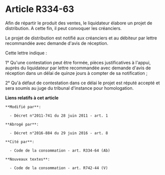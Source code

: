 # Article R334-63

Afin de répartir le produit des ventes, le liquidateur élabore un projet de distribution. A cette fin, il peut convoquer les
créanciers. 

Le projet de distribution est notifié aux créanciers et au débiteur par lettre recommandée avec demande d'avis de réception. 

Cette lettre indique : 

1° Qu'une contestation peut être formée, pièces justificatives à l'appui, auprès du liquidateur par lettre recommandée avec
demande d'avis de réception dans un délai de quinze jours à compter de sa notification ; 

2° Qu'à défaut de contestation dans ce délai le projet est réputé accepté et sera soumis au    juge du tribunal d'instance
pour homologation.

**Liens relatifs à cet article**

	**Modifié par**:

	  - Décret n°2011-741 du 28 juin 2011 - art. 1

	**Abrogé par**:

	  - Décret n°2016-884 du 29 juin 2016 - art. 8

	**Cité par**:

	  - Code de la consommation - art. R334-64 (Ab)

	**Nouveaux textes**:

	  - Code de la consommation - art. R742-44 (V)
